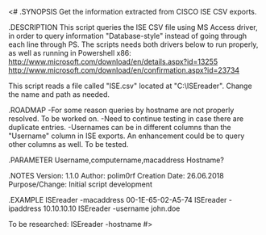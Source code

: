 <#
.SYNOPSIS
  Get the information extracted from CISCO ISE CSV exports.

.DESCRIPTION
 This script queries the ISE CSV file using MS Access driver, in order to query information "Database-style"
 instead of going through each line through PS. The scripts needs both drivers below to run properly, as well as
 running in Powershell x86:
 http://www.microsoft.com/download/en/details.aspx?id=13255
 http://www.microsoft.com/download/en/confirmation.aspx?id=23734

 This script reads a file called "ISE.csv" located at "C:\ISEreader". Change the name and path as needed.

.ROADMAP
 -For some reason queries by hostname are not properly resolved. To be worked on.
 -Need to continue testing in case there are duplicate entries.
 -Usernames can be in different columns than the "Username" column in ISE exports. An enhancement could be to query 
 other columns as well. To be tested.

.PARAMETER 
    Username,computername,macaddress
    Hostname?    

.NOTES
  Version:        1.1.0
   Author:        polim0rf
  Creation Date:  26.06.2018
  Purpose/Change: Initial script development

.EXAMPLE
  ISEreader -macaddress 00-1E-65-02-A5-74
  ISEreader -ipaddress 10.10.10.10
  ISEreader -username john.doe

  To be researched:
  ISEreader -hostname <hostname>
#>
